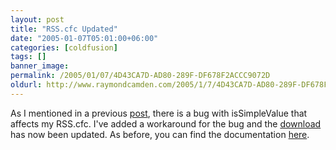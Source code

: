 ```yaml
---
layout: post
title: "RSS.cfc Updated"
date: "2005-01-07T05:01:00+06:00"
categories: [coldfusion]
tags: []
banner_image: 
permalink: /2005/01/07/4D43CA7D-AD80-289F-DF678F2ACCC9072D
oldurl: http://www.raymondcamden.com/2005/1/7/4D43CA7D-AD80-289F-DF678F2ACCC9072D
---
```


As I mentioned in a previous <a href="http://www.camdenfamily.com/morpheus/blog/index.cfm?mode=entry&entry=19B03FFB-D745-2FFC-3E29FED6BF7816EC">post</a>, there is a bug with isSimpleValue that affects my RSS.cfc. I've added a workaround for the bug and the <a href="http://www.camdenfamily.com/morpheus/downloads/rss.zip">download</a>  has now been updated. As before, you can find the documentation <a href="http://www.camdenfamily.com/morpheus/downloads/rss.html">here</a>.
